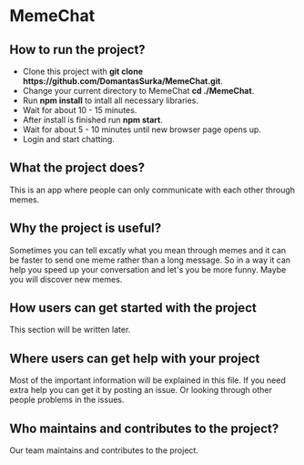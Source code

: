 # MemeChat
<h2>How to run the project?</h2>
<ul>
    <li>Clone this project with <b>git clone https://github.com/DomantasSurka/MemeChat.git</b>.</li>
    <li>Change your current directory to MemeChat <b>cd ./MemeChat</b>.</li>
    <li>Run <b>npm install</b> to intall all necessary libraries.</li>
    <li>Wait for about 10 - 15 minutes.</li>
    <li>After install is finished run <b>npm start</b>.</li>
    <li>Wait for about 5 - 10 minutes until new browser page opens up.</li>
    <li>Login and start chatting.</li>
</ul>
<h2>What the project does? </h2>
This is an app where people can only communicate with each other through memes.
<h2>Why the project is useful?</h2>
Sometimes you can tell excatly what you mean through memes and it can be faster to send one meme rather than a long message. So in a way it can help you speed up your conversation and let's you be more funny. Maybe you will discover new memes.
<h2>How users can get started with the project</h2>
This section will be written later.
<h2>Where users can get help with your project</h2>
Most of the important information will be explained in this file. If you need extra help you can get it by posting an issue. Or looking through other people problems in the issues.
<h2>Who maintains and contributes to the project?</h2>
Our team maintains and contributes to the project.

